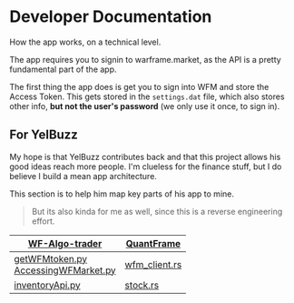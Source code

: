 # Developer Documentation

How the app works, on a technical level.

The app requires you to signin to warframe.market, as the API is a pretty fundamental part of the app.

The first thing the app does is get you to sign into WFM and store the Access Token. This gets stored in the `settings.dat` file, which also stores other info, **but not the user's password** (we only use it once, to sign in).

## For YelBuzz
My hope is that YelBuzz contributes back and that this project allows his good ideas reach more people. I'm clueless for the finance stuff, but I do believe I build a mean app architecture.

This section is to help him map key parts of his app to mine.

> But its also kinda for me as well, since this is a reverse engineering effort.

|[WF-Algo-trader](https://github.com/akmayer/Warframe-Algo-Trader)|[QuantFrame](https://github.com/Kenya-DK/quantframe-react)|
|--|--|
| [getWFMtoken.py](https://github.com/akmayer/Warframe-Algo-Trader/blob/main/getWFMtoken.py)<br>[AccessingWFMarket.py](https://github.com/akmayer/Warframe-Algo-Trader/blob/main/AccessingWFMarket.py) | [wfm_client.rs](https://github.com/Kenya-DK/quantframe-react/blob/main/src-tauri/src/wfm_client/client.rs) |
| [inventoryApi.py](https://github.com/akmayer/Warframe-Algo-Trader/blob/main/inventoryApi.py)| [stock.rs](https://github.com/Kenya-DK/quantframe-react/blob/main/src-tauri/src/database/client.rs) |